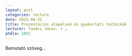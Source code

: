 ```yaml
---
layout: post
categories: lecture
date: 2015-08-31
title: Prezentációs alapelvek és gyakorlati technikák
lecturer: Tanács János, + …
phdla: 1052
---
```


Bemutató szöveg...
